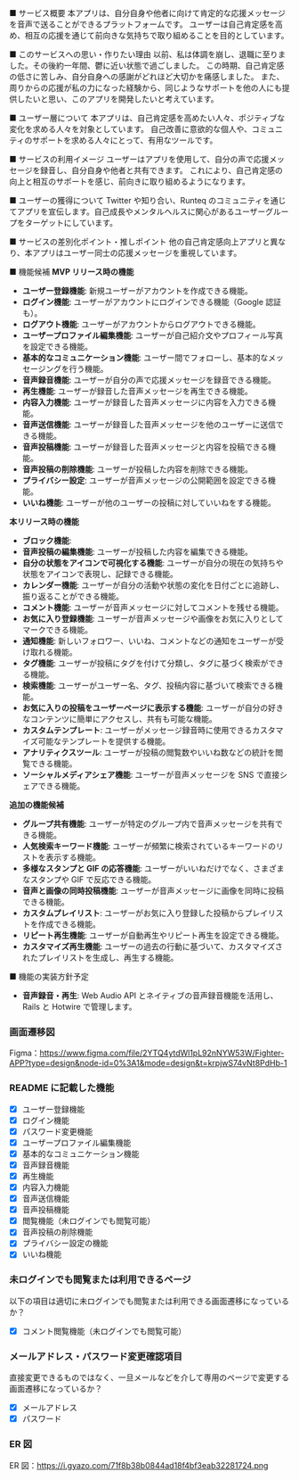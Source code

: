 ■ サービス概要
本アプリは、自分自身や他者に向けて肯定的な応援メッセージを音声で送ることができるプラットフォームです。
ユーザーは自己肯定感を高め、相互の応援を通じて前向きな気持ちで取り組めることを目的としています。

■ このサービスへの思い・作りたい理由
以前、私は体調を崩し、退職に至りました。その後約一年間、鬱に近い状態で過ごしました。
この時期、自己肯定感の低さに苦しみ、自分自身への感謝がどれほど大切かを痛感しました。
また、周りからの応援が私の力になった経験から、同じようなサポートを他の人にも提供したいと思い、このアプリを開発したいと考えています。

■ ユーザー層について
本アプリは、自己肯定感を高めたい人々、ポジティブな変化を求める人々を対象としています。
自己改善に意欲的な個人や、コミュニティのサポートを求める人々にとって、有用なツールです。

■ サービスの利用イメージ
ユーザーはアプリを使用して、自分の声で応援メッセージを録音し、自分自身や他者と共有できます。
これにより、自己肯定感の向上と相互のサポートを感じ、前向きに取り組めるようになります。

■ ユーザーの獲得について
Twitter や知り合い、Runteq のコミュニティを通じてアプリを宣伝します。自己成長やメンタルヘルスに関心があるユーザーグループをターゲットにしています。

■ サービスの差別化ポイント・推しポイント
他の自己肯定感向上アプリと異なり、本アプリはユーザー同士の応援メッセージを重視しています。

■ 機能候補
**MVP リリース時の機能**

- **ユーザー登録機能**: 新規ユーザーがアカウントを作成できる機能。
- **ログイン機能**: ユーザーがアカウントにログインできる機能（Google 認証も）。
- **ログアウト機能**: ユーザーがアカウントからログアウトできる機能。
- **ユーザープロファイル編集機能**: ユーザーが自己紹介文やプロフィール写真を設定できる機能。
- **基本的なコミュニケーション機能**: ユーザー間でフォローし、基本的なメッセージングを行う機能。
- **音声録音機能**: ユーザーが自分の声で応援メッセージを録音できる機能。
- **再生機能**: ユーザーが録音した音声メッセージを再生できる機能。
- **内容入力機能**: ユーザーが録音した音声メッセージに内容を入力できる機能。
- **音声送信機能**: ユーザーが録音した音声メッセージを他のユーザーに送信できる機能。
- **音声投稿機能**: ユーザーが録音した音声メッセージと内容を投稿できる機能。
- **音声投稿の削除機能**: ユーザーが投稿した内容を削除できる機能。
- **プライバシー設定**: ユーザーが音声メッセージの公開範囲を設定できる機能。
- **いいね機能**: ユーザーが他のユーザーの投稿に対していいねをする機能。

**本リリース時の機能**

- **ブロック機能**:
- **音声投稿の編集機能**: ユーザーが投稿した内容を編集できる機能。
- **自分の状態をアイコンで可視化する機能**: ユーザーが自分の現在の気持ちや状態をアイコンで表現し、記録できる機能。
- **カレンダー機能**: ユーザーが自分の活動や状態の変化を日付ごとに追跡し、振り返ることができる機能。
- **コメント機能**: ユーザーが音声メッセージに対してコメントを残せる機能。
- **お気に入り登録機能**: ユーザーが音声メッセージや画像をお気に入りとしてマークできる機能。
- **通知機能**: 新しいフォロワー、いいね、コメントなどの通知をユーザーが受け取れる機能。
- **タグ機能**: ユーザーが投稿にタグを付けて分類し、タグに基づく検索ができる機能。
- **検索機能**: ユーザーがユーザー名、タグ、投稿内容に基づいて検索できる機能。
- **お気に入りの投稿をユーザーページに表示する機能**: ユーザーが自分の好きなコンテンツに簡単にアクセスし、共有も可能な機能。
- **カスタムテンプレート**: ユーザーがメッセージ録音時に使用できるカスタマイズ可能なテンプレートを提供する機能。
- **アナリティクスツール**: ユーザーが投稿の閲覧数やいいね数などの統計を閲覧できる機能。
- **ソーシャルメディアシェア機能**: ユーザーが音声メッセージを SNS で直接シェアできる機能。

**追加の機能候補**

- **グループ共有機能**: ユーザーが特定のグループ内で音声メッセージを共有できる機能。
- **人気検索キーワード機能**: ユーザーが頻繁に検索されているキーワードのリストを表示する機能。
- **多様なスタンプと GIF の応答機能**: ユーザーがいいねだけでなく、さまざまなスタンプや GIF で反応できる機能。
- **音声と画像の同時投稿機能**: ユーザーが音声メッセージに画像を同時に投稿できる機能。
- **カスタムプレイリスト**: ユーザーがお気に入り登録した投稿からプレイリストを作成できる機能。
- **リピート再生機能**: ユーザーが自動再生やリピート再生を設定できる機能。
- **カスタマイズ再生機能**: ユーザーの過去の行動に基づいて、カスタマイズされたプレイリストを生成し、再生する機能。

■ 機能の実装方針予定

- **音声録音・再生**: Web Audio API とネイティブの音声録音機能を活用し、Rails と Hotwire で管理します。

### 画面遷移図

Figma：https://www.figma.com/file/2YTQ4ytdWl1pL92nNYW53W/Fighter-APP?type=design&node-id=0%3A1&mode=design&t=krpjwS74vNt8PdHb-1

### README に記載した機能

- [x] ユーザー登録機能
- [x] ログイン機能
- [x] パスワード変更機能
- [x] ユーザープロファイル編集機能
- [x] 基本的なコミュニケーション機能
- [x] 音声録音機能
- [x] 再生機能
- [x] 内容入力機能
- [x] 音声送信機能
- [x] 音声投稿機能
- [x] 閲覧機能（未ログインでも閲覧可能）
- [x] 音声投稿の削除機能
- [x] プライバシー設定の機能
- [x] いいね機能

### 未ログインでも閲覧または利用できるページ

以下の項目は適切に未ログインでも閲覧または利用できる画面遷移になっているか？

- [x] コメント閲覧機能（未ログインでも閲覧可能）

### メールアドレス・パスワード変更確認項目

直接変更できるものではなく、一旦メールなどを介して専用のページで変更する画面遷移になっているか？

- [x] メールアドレス
- [x] パスワード

### ER 図

ER 図：https://i.gyazo.com/71f8b38b0844ad18f4bf3eab32281724.png
